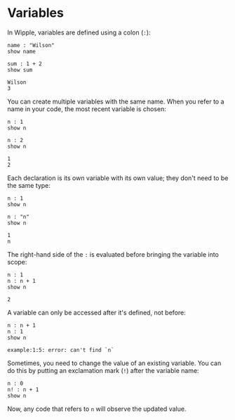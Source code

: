 # Variables

In Wipple, variables are defined using a colon (`:`):

```wipple
name : "Wilson"
show name

sum : 1 + 2
show sum
```

```wipple-output
Wilson
3
```

You can create multiple variables with the same name. When you refer to a name in your code, the most recent variable is chosen:

```wipple
n : 1
show n

n : 2
show n
```

```wipple-output
1
2
```

Each declaration is its own variable with its own value; they don't need to be the same type:

```wipple
n : 1
show n

n : "n"
show n
```

```wipple-output
1
n
```

The right-hand side of the `:` is evaluated before bringing the variable into scope:

```wipple
n : 1
n : n + 1
show n
```

```wipple-output
2
```

A variable can only be accessed after it's defined, not before:

```wipple
n : n + 1
n : 1
show n
```

```wipple-output
example:1:5: error: can't find `n`
```

Sometimes, you need to change the value of an existing variable. You can do this by putting an exclamation mark (`!`) after the variable name:

```wipple
n : 0
n! : n + 1
show n
```

Now, any code that refers to `n` will observe the updated value.
